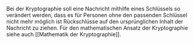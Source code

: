 Bei der Kryptographie soll eine Nachricht mithilfe eines Schlüssels so verändert werden, dass es für Personen ohne den passenden Schlüssel nicht mehr möglich ist Rückschlüsse auf den ursprünglichen Inhalt der Nachricht zu ziehen.
Für den mathematischen Ansatz der Kryptographie siehe auch [[Mathematik der Kryptographie]].
